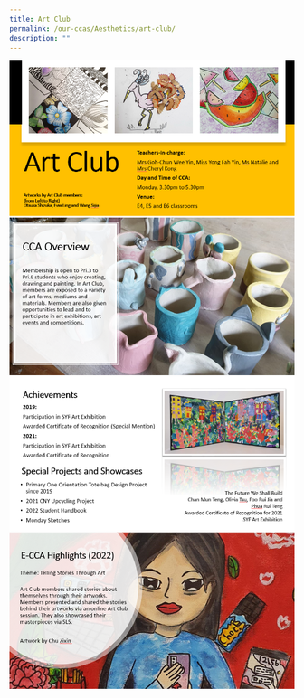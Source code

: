 ```yaml
---
title: Art Club
permalink: /our-ccas/Aesthetics/art-club/
description: ""
---
```


![](/images/Art%20club%201.png)
![](/images/Art%20club%202.png)
![](/images/art%20club%203.png)
![](/images/Art%20club%204.png)
